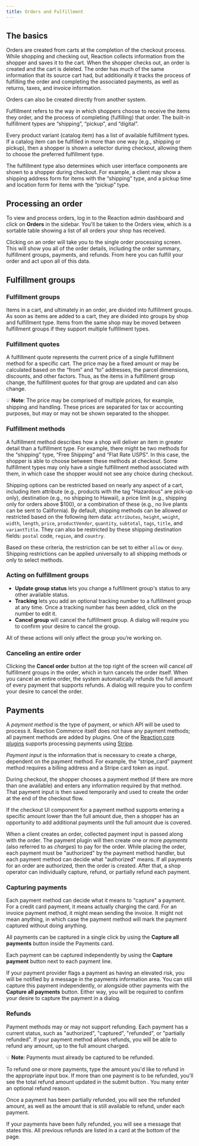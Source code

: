 ```yaml
---
title: Orders and Fulfillment
---
```


## The basics

Orders are created from carts at the completion of the checkout process. While shopping and checking out, Reaction collects information from the shopper and saves it to the cart. When the shopper checks out, an order is created and the cart is deleted. The order has much of the same information that its source cart had, but additionally it tracks the process of fulfilling the order and completing the associated payments, as well as returns, taxes, and invoice information.

Orders can also be created directly from another system.

Fulfillment refers to the way in which shoppers choose to receive the items they order, and the process of completing (fulfilling) that order. The built-in fulfillment types are “shipping”, “pickup”, and “digital”.

Every product variant (catalog item) has a list of available fulfillment types. If a catalog item can be fulfilled in more than one way (e.g., shipping or pickup), then a shopper is shown a selector during checkout, allowing them to choose the preferred fulfillment type.

The fulfillment type also determines which user interface components are shown to a shopper during checkout. For example, a client may show a shipping address form for items with the “shipping” type, and a pickup time and location form for items with the “pickup” type.

## Processing an order

To view and process orders, log in to the Reaction admin dashboard and click on **Orders** in the sidebar. You'll be taken to the Orders view, which is a sortable table showing a list of all orders your shop has received.

<!-- 
![](/assets/operator-guide-orders-table.png "Reaction Admin orders table")
 -->

Clicking on an order will take you to the single order processing screen. This will show you all of the order details, including the order summary, fulfillment groups, payments, and refunds. From here you can fulfill your order and act upon all of this data.

<!-- 
![](/assets/operator-guide-single-order.png "Reaction Admin single order page")
 -->

## Fulfillment groups

### Fulfillment groups

Items in a cart, and ultimately in an order, are divided into fulfillment groups. As soon as items are added to a cart, they are divided into groups by shop and fulfillment type. Items from the same shop may be moved between fulfillment groups if they support multiple fulfillment types.

### Fulfillment quotes

A fulfillment quote represents the current price of a single fulfillment method for a specific cart. The price may be a fixed amount or may be calculated based on the “from” and “to” addresses, the parcel dimensions, discounts, and other factors. Thus, as the items in a fulfillment group change, the fulfillment quotes for that group are updated and can also change.

💡 **Note**: The price may be comprised of multiple prices, for example, shipping and handling. These prices are separated for tax or accounting purposes, but may or may not be shown separated to the shopper.

### Fulfillment methods

A fulfillment method describes how a shop will deliver an item in greater detail than a fulfillment type. For example, there might be two methods for the “shipping” type, “Free Shipping” and “Flat Rate USPS”. In this case, the shopper is able to choose between these methods at checkout. Some fulfillment types may only have a single fulfillment method associated with them, in which case the shopper would not see any choice during checkout.

Shipping options can be restricted based on nearly any aspect of a cart, including item attribute (e.g., products with the tag "Hazardous" are pick-up only), destination (e.g., no shipping to Hawaii), a price limit (e.g., shipping only for orders above $100), or a combination of these (e.g., no live plants can be sent to California). By default, shipping methods can be allowed or restricted based on the following item data: `attributes`, `height`, `weight`, `width`, `length`, `price`, `productVendor`, `quantity`, `subtotal`, `tags`, `title`, and `variantTitle`. They can also be restricted by these shipping destination fields: `postal` code, `region`, and `country`.

Based on these criteria, the restriction can be set to either `allow` or `deny`. Shipping restrictions can be applied universally to all shipping methods or only to select methods.
    
### Acting on fulfillment groups

- **Update group status** lets you change a fulfillment group's status to any other available status. 
- **Tracking** lets you add an optional tracking number to a fulfillment group at any time. Once a tracking number has been added, click on the number to edit it.
- **Cancel group** will cancel the fulfillment group. A dialog will require you to confirm your desire to cancel the group.

All of these actions will only affect the group you’re working on.

<!-- 
![](/assets/operator-guide-update-group-status.png "Update fulfillment group status")

![](/assets/operator-guide-cancel-group.png "Cancel group")
 -->


### Canceling an entire order

Clicking the **Cancel order** button at the top right of the screen will cancel _*all*_ fulfillment groups in the order, which in turn cancels the order itself. When you cancel an entire order, the system automatically refunds the full amount of every payment that supports refunds. A dialog will require you to confirm your desire to cancel the order.

<!-- 
![](/assets/operator-guide-single-order-cancel-order.png "Cancel an entire order")
 -->

## Payments

A *payment method* is the type of payment, or which API will be used to process it. Reaction Commerce itself does not have any payment methods; all payment methods are added by plugins. One of the [Reaction core plugins](https://mailchimp.com/developer/commerce/docs/core-plugins) supports processing payments using [Stripe](https://stripe.com).

*Payment input* is the information that is necessary to create a charge, dependent on the payment method. For example, the “stripe_card” payment method requires a billing address and a Stripe card token as input.

During checkout, the shopper chooses a payment method (if there are more than one available) and enters any information required by that method. That payment input is then saved temporarily and used to create the order at the end of the checkout flow.

If the checkout UI component for a payment method supports entering a specific amount lower than the full amount due, then a shopper has an opportunity to add additional payments until the full amount due is covered.

When a client creates an order, collected payment input is passed along with the order. The payment plugin will then create one or more *payments* (also referred to as *charges*) to pay for the order. While placing the order, each payment must be "authorized" by the payment method handler, but each payment method can decide what "authorized" means. If all payments for an order are authorized, then the order is created. After that, a shop operator can individually capture, refund, or partially refund each payment.

### Capturing payments

Each payment method can decide what it means to "capture" a payment. For a credit card payment, it means actually charging the card. For an invoice payment method, it might mean sending the invoice. It might not mean anything, in which case the payment method will mark the payment captured without doing anything.

All payments can be captured in a single click by using the **Capture all payments** button inside the Payments card.

<!-- 
![](/assets/operator-guide-capture-all-payments.png "Capture all payments")
 -->

Each payment can be captured independently by using the **Capture payment** button next to each payment line.

<!-- 
![](/assets/operator-guide-capture-single-payment.png "Capture single payment")
 -->

If your payment provider flags a payment as having an elevated risk, you will be notified by a message in the payments information area. You can still capture this payment independently, or alongside other payments with the **Capture all payments** button. Either way, you will be required to confirm your desire to capture the payment in a dialog.

<!-- 
![](/assets/operator-guide-single-order-elevated-risk-payment.png "Capturing a payment with elevated risk")
 -->

### Refunds

Payment methods may or may not support refunding. Each payment has a current status, such as "authorized", "captured", "refunded", or "partially refunded". If your payment method allows refunds, you will be able to refund any amount, up to the full amount charged. 

💡 **Note**: Payments must already be captured to be refunded.

<!-- 
![](/assets/operator-guide-single-order-refunds.png "Refunds UI")
 -->

To refund one or more payments, type the amount you'd like to refund in the appropriate input box. If more than one payment is to be refunded, you'll see the total refund amount updated in the submit button <!-- IN the button? -->. You many enter an optional refund reason.

<!-- 
![](/assets/operator-guide-refunds.png "Refunds")
 -->

Once a payment has been partially refunded, you will see the refunded amount, as well as the amount that is still available to refund, under each payment.

<!-- 
![](/assets/operator-guide-partial-refunds.png "Partial refunded")
 -->

If your payments have been fully refunded, you will see a message that states this. All previous refunds are listed in a card at the bottom of the page.

<!-- ![](/assets/operator-guide-fully-refunded.png "Fully refunded") -->